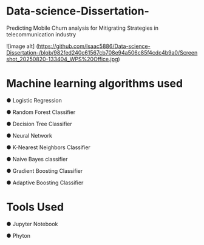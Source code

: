# Data-science-Dissertation-

Predicting Mobile Churn analysis for Mitigrating Strategies in telecommunication industry 

![image alt] (https://github.com/Isaac5886/Data-science-Dissertation-/blob/982fed240c61567cb708e94a506c85f4cdc4b9a0/Screenshot_20250820-133404_WPS%20Office.jpg)

# Machine learning algorithms used
● Logistic Regression

● Random Forest Classifier 

● Decision Tree Classifier 

● Neural Network 

● K-Nearest Neighbors Classifier

● Naive Bayes classifier 

● Gradient Boosting Classifier 

● Adaptive Boosting Classifier

# Tools Used
● Jupyter Notebook 

● Phyton 



